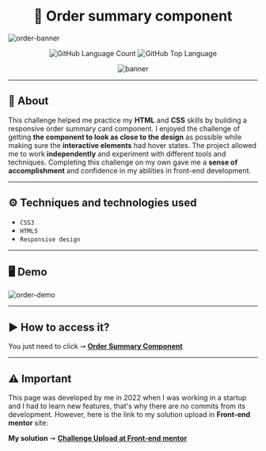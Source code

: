 <h1 align="center"> 🎵  Order summary component </h1>

![order-banner](https://github.com/salvedojuliao/page_order-summary/assets/44206400/9634c282-e5b6-473e-8c63-af36945ff17d)

<p align="center">
<img alt="GitHub Language Count" src="https://img.shields.io/github/languages/count/salvedojuliao/page_order-summary" />
<img alt="GitHub Top Language" src="https://img.shields.io/github/languages/top/salvedojuliao/page_order-summary" />
</p>

<p align="center">
 <img alt="banner" align="center" src="http://img.shields.io/static/v1?label=STATUS&message=%20FINISHED&color=GREEN&style=for-the-badge" />
</p>

***

## 📌 About 
This challenge helped me practice my **HTML** and **CSS** skills by building a responsive order summary card component. 
I enjoyed the challenge of getting **the component to look as close to the design** as possible while making sure the **interactive elements** had hover states. 
The project allowed me to work **independently** and experiment with different tools and techniques. Completing this challenge on my own gave me a **sense of accomplishment** and confidence in 
my abilities in front-end development.

***

## ⚙️ Techniques and technologies used
- ``CSS3``
- ``HTML5``
- ``Responsive design``

***

## 🖥️ Demo  
![order-demo](https://github.com/salvedojuliao/page_order-summary/assets/44206400/81646121-dd37-4cca-9394-ba21938bf709)

***

## ▶️ How to access it?
You just need to click ➙ <b><a href="https://salvedojuliao.github.io/page_order-summary/">Order Summary Component </a></b>

***

## ⚠️ Important
This page was developed by me in 2022 when I was working in a startup and I had to learn new features, that's why there are no commits from its development. However, here is the link to
my solution upload in **Front-end mentor** site:

**My solution** ➙ <b><a href="https://www.frontendmentor.io/solutions/order-summary-HJfs4QG79"> Challenge Upload at Front-end mentor </a></b>
